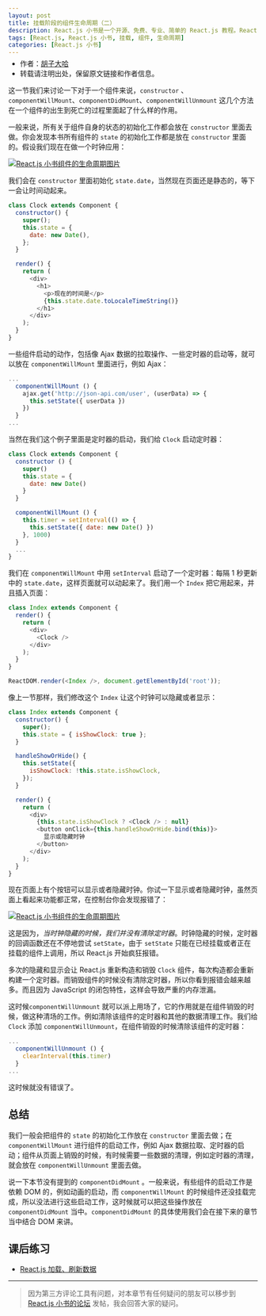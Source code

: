 ```yaml
---
layout: post
title: 挂载阶段的组件生命周期（二）
description: React.js 小书是一个开源、免费、专业、简单的 React.js 教程。React.js 将组件渲染，构造 DOM 元素后塞入页面的过程称为组件的挂载。本文介绍了挂载阶段的组件生命周期。
tags: [React.js, React.js 小书, 挂载, 组件, 生命周期]
categories: [React.js 小书]
---
```


<ul style='font-size: 14px; margin-top: -10px;'>
  <li>
    作者：<a href="https://www.zhihu.com/people/hu-zi-da-ha" target="_blank">胡子大哈</a>
  </li>
  <li>转载请注明出处，保留原文链接和作者信息。</li>
</ul>

这一节我们来讨论一下对于一个组件来说，`constructor` 、`componentWillMount`、`componentDidMount`、`componentWillUnmount` 这几个方法在一个组件的出生到死亡的过程里面起了什么样的作用。

一般来说，所有关于组件自身的状态的初始化工作都会放在 `constructor` 里面去做。你会发现本书所有组件的 `state` 的初始化工作都是放在 `constructor` 里面的。假设我们现在在做一个时钟应用：

<a href="http://huzidaha.github.io/static/assets/img/posts/FECF7A01-5C87-4E03-AA98-03BB30538C66.png" target="_blank">![React.js 小书组件的生命周期图片](http://huzidaha.github.io/static/assets/img/posts/FECF7A01-5C87-4E03-AA98-03BB30538C66.png)</a>

我们会在 `constructor` 里面初始化 `state.date`，当然现在页面还是静态的，等下一会让时间动起来。

```javascript
class Clock extends Component {
  constructor() {
    super();
    this.state = {
      date: new Date(),
    };
  }

  render() {
    return (
      <div>
        <h1>
          <p>现在的时间是</p>
          {this.state.date.toLocaleTimeString()}
        </h1>
      </div>
    );
  }
}
```

一些组件启动的动作，包括像 Ajax 数据的拉取操作、一些定时器的启动等，就可以放在 `componentWillMount` 里面进行，例如 Ajax：

```javascript
...
  componentWillMount () {
    ajax.get('http://json-api.com/user', (userData) => {
      this.setState({ userData })
    })
  }
...
```

当然在我们这个例子里面是定时器的启动，我们给 `Clock` 启动定时器：

```javascript
class Clock extends Component {
  constructor () {
    super()
    this.state = {
      date: new Date()
    }
  }

  componentWillMount () {
    this.timer = setInterval(() => {
      this.setState({ date: new Date() })
    }, 1000)
  }
  ...
}
```

我们在 `componentWillMount` 中用 `setInterval` 启动了一个定时器：每隔 1 秒更新中的 `state.date`，这样页面就可以动起来了。我们用一个 `Index` 把它用起来，并且插入页面：

```javascript
class Index extends Component {
  render() {
    return (
      <div>
        <Clock />
      </div>
    );
  }
}

ReactDOM.render(<Index />, document.getElementById('root'));
```

像上一节那样，我们修改这个 `Index` 让这个时钟可以隐藏或者显示：

```javascript
class Index extends Component {
  constructor() {
    super();
    this.state = { isShowClock: true };
  }

  handleShowOrHide() {
    this.setState({
      isShowClock: !this.state.isShowClock,
    });
  }

  render() {
    return (
      <div>
        {this.state.isShowClock ? <Clock /> : null}
        <button onClick={this.handleShowOrHide.bind(this)}>
          显示或隐藏时钟
        </button>
      </div>
    );
  }
}
```

现在页面上有个按钮可以显示或者隐藏时钟。你试一下显示或者隐藏时钟，虽然页面上看起来功能都正常，在控制台你会发现报错了：

<a href="http://huzidaha.github.io/static/assets/img/posts/340BBCEA-35CC-4B35-B352-267F381477EF.png" target="_blank">![React.js 小书组件的生命周期图片](http://huzidaha.github.io/static/assets/img/posts/340BBCEA-35CC-4B35-B352-267F381477EF.png)</a>

这是因为，_当时钟隐藏的时候，我们并没有清除定时器_。时钟隐藏的时候，定时器的回调函数还在不停地尝试 `setState`，由于 `setState` 只能在已经挂载或者正在挂载的组件上调用，所以 React.js 开始疯狂报错。

多次的隐藏和显示会让 React.js 重新构造和销毁 `Clock` 组件，每次构造都会重新构建一个定时器。而销毁组件的时候没有清除定时器，所以你看到报错会越来越多。而且因为 JavaScript 的闭包特性，这样会导致严重的内存泄漏。

这时候`componentWillUnmount` 就可以派上用场了，它的作用就是在组件销毁的时候，做这种清场的工作。例如清除该组件的定时器和其他的数据清理工作。我们给 `Clock` 添加 `componentWillUnmount`，在组件销毁的时候清除该组件的定时器：

```javascript
...
  componentWillUnmount () {
    clearInterval(this.timer)
  }
...
```

这时候就没有错误了。

## 总结

我们一般会把组件的 `state` 的初始化工作放在 `constructor` 里面去做；在 `componentWillMount` 进行组件的启动工作，例如 Ajax 数据拉取、定时器的启动；组件从页面上销毁的时候，有时候需要一些数据的清理，例如定时器的清理，就会放在 `componentWillUnmount` 里面去做。

说一下本节没有提到的 `componentDidMount` 。一般来说，有些组件的启动工作是依赖 DOM 的，例如动画的启动，而 `componentWillMount` 的时候组件还没挂载完成，所以没法进行这些启动工作，这时候就可以把这些操作放在 `componentDidMount` 当中。`componentDidMount` 的具体使用我们会在接下来的章节当中结合 DOM 来讲。

## 课后练习

- <a target="_blank" href="http://scriptoj.com/problems/10">React.js 加载、刷新数据</a>

---

> 因为第三方评论工具有问题，对本章节有任何疑问的朋友可以移步到 <a target="_blank" href="http://scriptoj.com/category/4/react-js-小书交流区">React.js 小书的论坛</a> 发帖，我会回答大家的疑问。
